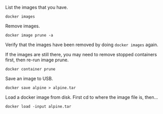 List the images that you have.
```
docker images
```

Remove images.
```
docker image prune -a
```

Verify that the images have been removed by doing `docker images` again.


If the images are still there, you may need to remove stopped containers first, then re-run image prune.
```
docker container prune
```

Save an image to USB.
```
docker save alpine > alpine.tar
```

Load a docker image from disk. First cd to where the image file is, then...
```
docker load -input alpine.tar
```
